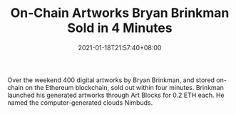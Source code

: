﻿---
title: "On-Chain Artworks Bryan Brinkman Sold in 4 Minutes"
date: 2021-01-18T21:57:40+08:00
lastmod: 2021-01-18T16:45:40+08:00
draft: false
authors: ["Rosalie"]
description: "Over the weekend 400 digital artworks by Bryan Brinkman, and stored on-chain on the Ethereum blockchain, sold out within four minutes. Brinkman launched his generated artworks through Art Blocks for 0.2 ETH each. He named the computer-generated clouds Nimbuds."
featuredImage: "on-chain-artworks-bryan-brinkman-sold-in-4-minutes.png"
tags: ["Strategy Games","Play to Earn"]
categories: ["news"]
news: ["Strategy Games"]
weight: 
lightgallery: true
pinned: false
recommend: false
recommend1: false
---

Over the weekend 400 digital artworks by Bryan Brinkman, and stored on-chain on the Ethereum blockchain, sold out within four minutes. Brinkman launched his generated artworks through Art Blocks for 0.2 ETH each. He named the computer-generated clouds Nimbuds.

<!--more-->

